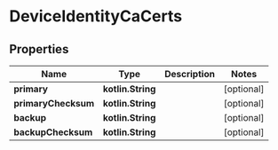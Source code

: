 
# DeviceIdentityCaCerts

## Properties
Name | Type | Description | Notes
------------ | ------------- | ------------- | -------------
**primary** | **kotlin.String** |  |  [optional]
**primaryChecksum** | **kotlin.String** |  |  [optional]
**backup** | **kotlin.String** |  |  [optional]
**backupChecksum** | **kotlin.String** |  |  [optional]



